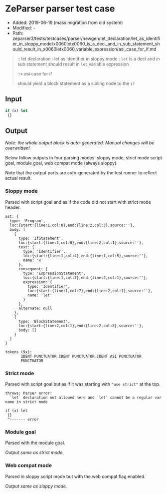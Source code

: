 # ZeParser parser test case

- Added: 2019-06-19 (mass migration from old system)
- Modified: -
- Path: zeparser3/tests/testcases/parser/newgen/let_declaration/let_as_identifier_in_sloppy_mode/x0060letx0060_is_a_decl_and_in_sub_statement_should_result_in_x0060letx0060_variable_expression/asi_case_for_if.md

> :: let declaration : let as identifier in sloppy mode : `let` is a decl and in sub statement should result in `let` variable expression
>
> ::> asi case for if
>
> should yield a block statement as a sibling node to the `if`

## Input

`````js
if (x) let 
 {}
`````

## Output

_Note: the whole output block is auto-generated. Manual changes will be overwritten!_

Below follow outputs in four parsing modes: sloppy mode, strict mode script goal, module goal, web compat mode (always sloppy).

Note that the output parts are auto-generated by the test runner to reflect actual result.

### Sloppy mode

Parsed with script goal and as if the code did not start with strict mode header.

`````
ast: {
  type: 'Program',
  loc:{start:{line:1,col:0},end:{line:2,col:3},source:''},
  body: [
    {
      type: 'IfStatement',
      loc:{start:{line:1,col:0},end:{line:2,col:1},source:''},
      test: {
        type: 'Identifier',
        loc:{start:{line:1,col:4},end:{line:1,col:5},source:''},
        name: 'x'
      },
      consequent: {
        type: 'ExpressionStatement',
        loc:{start:{line:1,col:7},end:{line:2,col:1},source:''},
        expression: {
          type: 'Identifier',
          loc:{start:{line:1,col:7},end:{line:2,col:1},source:''},
          name: 'let'
        }
      },
      alternate: null
    },
    {
      type: 'BlockStatement',
      loc:{start:{line:2,col:1},end:{line:2,col:3},source:''},
      body: []
    }
  ]
}

tokens (9x):
       IDENT PUNCTUATOR IDENT PUNCTUATOR IDENT ASI PUNCTUATOR
       PUNCTUATOR
`````

### Strict mode

Parsed with script goal but as if it was starting with `"use strict"` at the top.

`````
throws: Parser error!
  `let` declaration not allowed here and `let` cannot be a regular var name in strict mode

if (x) let
 {}
 ^------- error
`````


### Module goal

Parsed with the module goal.

_Output same as strict mode._

### Web compat mode

Parsed in sloppy script mode but with the web compat flag enabled.

_Output same as sloppy mode._
